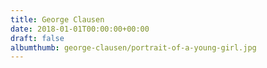 ```yaml
---
title: George Clausen
date: 2018-01-01T00:00:00+00:00
draft: false
albumthumb: george-clausen/portrait-of-a-young-girl.jpg
---
```

